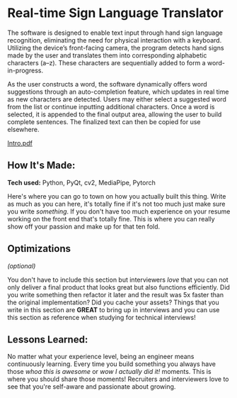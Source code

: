 # Real-time Sign Language Translator
The software is designed to enable text input through hand sign language recognition, eliminating the need for physical interaction with a keyboard. Utilizing the device’s front-facing camera, the program detects hand signs made by the user and translates them into corresponding alphabetic characters (a–z). These characters are sequentially added to form a word-in-progress.

As the user constructs a word, the software dynamically offers word suggestions through an auto-completion feature, which updates in real time as new characters are detected. Users may either select a suggested word from the list or continue inputting additional characters. Once a word is selected, it is appended to the final output area, allowing the user to build complete sentences. The finalized text can then be copied for use elsewhere.

[Intro.pdf]([http://USERNAME.github.io/REPONAME/docs/Intro.pdf](https://github.com/SirAbsolute0/Realtime_Sign_Language_Translator/blob/main/Hand%20Sign%20Description.pdf))

## How It's Made:

**Tech used:** Python, PyQt, cv2, MediaPipe, Pytorch

Here's where you can go to town on how you actually built this thing. Write as much as you can here, it's totally fine if it's not too much just make sure you write *something*. If you don't have too much experience on your resume working on the front end that's totally fine. This is where you can really show off your passion and make up for that ten fold.

## Optimizations
*(optional)*

You don't have to include this section but interviewers *love* that you can not only deliver a final product that looks great but also functions efficiently. Did you write something then refactor it later and the result was 5x faster than the original implementation? Did you cache your assets? Things that you write in this section are **GREAT** to bring up in interviews and you can use this section as reference when studying for technical interviews!

## Lessons Learned:

No matter what your experience level, being an engineer means continuously learning. Every time you build something you always have those *whoa this is awesome* or *wow I actually did it!* moments. This is where you should share those moments! Recruiters and interviewers love to see that you're self-aware and passionate about growing.



